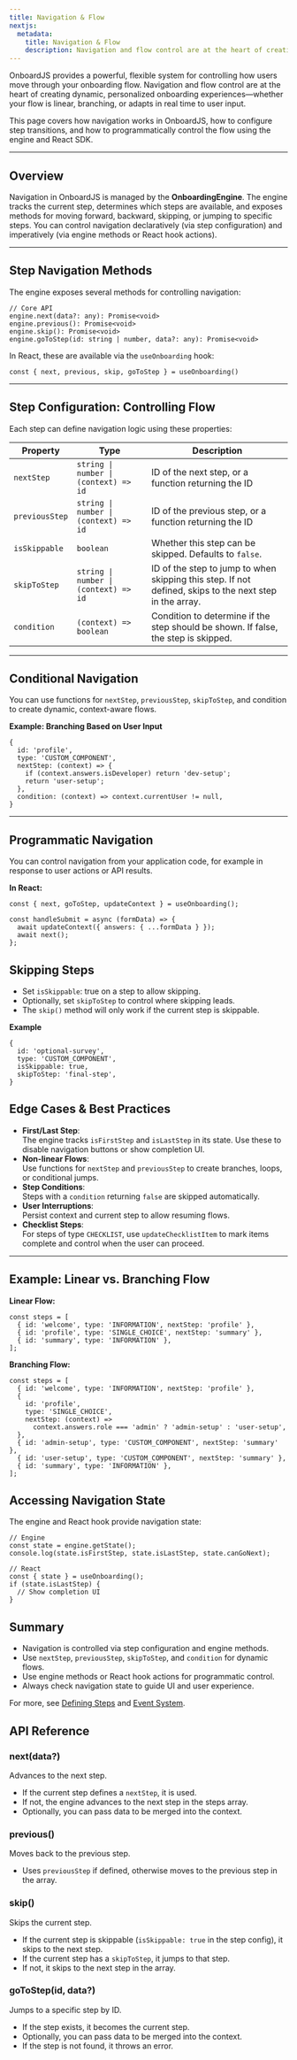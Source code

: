 ```yaml
---
title: Navigation & Flow
nextjs:
  metadata:
    title: Navigation & Flow
    description: Navigation and flow control are at the heart of creating dynamic, personalized onboarding experiences—whether your flow is linear, branching, or adapts in real time to user input.
---
```


OnboardJS provides a powerful, flexible system for controlling how users move through your onboarding flow. Navigation and flow control are at the heart of creating dynamic, personalized onboarding experiences—whether your flow is linear, branching, or adapts in real time to user input.

This page covers how navigation works in OnboardJS, how to configure step transitions, and how to programmatically control the flow using the engine and React SDK.

---

## Overview

Navigation in OnboardJS is managed by the **OnboardingEngine**. The engine tracks the current step, determines which steps are available, and exposes methods for moving forward, backward, skipping, or jumping to specific steps. You can control navigation declaratively (via step configuration) and imperatively (via engine methods or React hook actions).

---

## Step Navigation Methods

The engine exposes several methods for controlling navigation:

```tsx
// Core API
engine.next(data?: any): Promise<void>
engine.previous(): Promise<void>
engine.skip(): Promise<void>
engine.goToStep(id: string | number, data?: any): Promise<void>

```

In React, these are available via the `useOnboarding` hook:

```tsx
const { next, previous, skip, goToStep } = useOnboarding()
```

---

## Step Configuration: Controlling Flow

Each step can define navigation logic using these properties:

| Property       | Type                                  | Description                                                                                             |
| -------------- | ------------------------------------- | ------------------------------------------------------------------------------------------------------- |
| `nextStep`     | `string \| number \| (context) => id` | ID of the next step, or a function returning the ID                                                     |
| `previousStep` | `string \| number \| (context) => id` | ID of the previous step, or a function returning the ID                                                 |
| `isSkippable`  | `boolean`                             | Whether this step can be skipped. Defaults to `false`.                                                  |
| `skipToStep`   | `string \| number \| (context) => id` | ID of the step to jump to when skipping this step. If not defined, skips to the next step in the array. |
| `condition`    | `(context) => boolean`                | Condition to determine if the step should be shown. If false, the step is skipped.                      |

---

## Conditional Navigation

You can use functions for `nextStep`, `previousStep`, `skipToStep`, and condition to create dynamic, context-aware flows.

**Example: Branching Based on User Input**

```tsx
{
  id: 'profile',
  type: 'CUSTOM_COMPONENT',
  nextStep: (context) => {
    if (context.answers.isDeveloper) return 'dev-setup';
    return 'user-setup';
  },
  condition: (context) => context.currentUser != null,
}
```

---

## Programmatic Navigation

You can control navigation from your application code, for example in response to user actions or API results.

**In React:**

```tsx
const { next, goToStep, updateContext } = useOnboarding();

const handleSubmit = async (formData) => {
  await updateContext({ answers: { ...formData } });
  await next();
};
```

## Skipping Steps

- Set `isSkippable`: true on a step to allow skipping.
- Optionally, set `skipToStep` to control where skipping leads.
- The `skip()` method will only work if the current step is skippable.

**Example**

```tsx
{
  id: 'optional-survey',
  type: 'CUSTOM_COMPONENT',
  isSkippable: true,
  skipToStep: 'final-step',
}
```

## Edge Cases & Best Practices

- **First/Last Step**:   
  The engine tracks `isFirstStep` and `isLastStep` in its state.
  Use these to disable navigation buttons or show completion UI.
- **Non-linear Flows**:   
  Use functions for `nextStep` and `previousStep` to create branches, loops, or conditional jumps.
- **Step Conditions**:   
  Steps with a `condition` returning `false` are skipped automatically.
- **User Interruptions**:   
  Persist context and current step to allow resuming flows.
- **Checklist Steps**:   
  For steps of type `CHECKLIST`, use `updateChecklistItem` to mark items complete and control when the user can proceed.

---

## Example: Linear vs. Branching Flow

**Linear Flow:**

```tsx
const steps = [
  { id: 'welcome', type: 'INFORMATION', nextStep: 'profile' },
  { id: 'profile', type: 'SINGLE_CHOICE', nextStep: 'summary' },
  { id: 'summary', type: 'INFORMATION' },
];
```

**Branching Flow:**

```tsx
const steps = [
  { id: 'welcome', type: 'INFORMATION', nextStep: 'profile' },
  {
    id: 'profile',
    type: 'SINGLE_CHOICE',
    nextStep: (context) =>
      context.answers.role === 'admin' ? 'admin-setup' : 'user-setup',
  },
  { id: 'admin-setup', type: 'CUSTOM_COMPONENT', nextStep: 'summary' },
  { id: 'user-setup', type: 'CUSTOM_COMPONENT', nextStep: 'summary' },
  { id: 'summary', type: 'INFORMATION' },
];
```

## Accessing Navigation State

The engine and React hook provide navigation state:

```tsx
// Engine
const state = engine.getState();
console.log(state.isFirstStep, state.isLastStep, state.canGoNext);

// React
const { state } = useOnboarding();
if (state.isLastStep) {
  // Show completion UI
}
```

## Summary

- Navigation is controlled via step configuration and engine methods.
- Use `nextStep`, `previousStep`, `skipToStep`, and `condition` for dynamic flows.
- Use engine methods or React hook actions for programmatic control.
- Always check navigation state to guide UI and user experience.

For more, see [Defining Steps](/steps/defining-steps) and [Event System](/event-system).

## API Reference

### **next(data?)**

Advances to the next step.

- If the current step defines a `nextStep`, it is used.
- If not, the engine advances to the next step in the steps array.
- Optionally, you can pass data to be merged into the context.

### **previous()**

Moves back to the previous step.

- Uses `previousStep` if defined, otherwise moves to the previous step in the array.

### **skip()**

Skips the current step.

- If the current step is skippable (`isSkippable: true` in the step config), it skips to the next step.
- If the current step has a `skipToStep`, it jumps to that step.
- If not, it skips to the next step in the array.

### **goToStep(id, data?)**

Jumps to a specific step by ID.

- If the step exists, it becomes the current step.
- Optionally, you can pass data to be merged into the context.
- If the step is not found, it throws an error.
